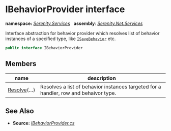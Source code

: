 # IBehaviorProvider interface
**namespace:** *[Serenity.Services](../README.md#serenity.services-namespace)*   **assembly**: *[Serenity.Net.Services](../README.md)*

Interface abstraction for behavior provider which resolves list of behavior instances of a specified type, like [`ISaveBehavior`](ISaveBehavior.md) etc.

```csharp
public interface IBehaviorProvider
```

## Members

| name | description |
| --- | --- |
| [Resolve](IBehaviorProvider/Resolve.md)(…) | Resolves a list of behavior instances targeted for a handler, row and behaivor type. |

## See Also

* **Source:** *[IBehaviorProvider.cs](https://github.com/serenity-is/Serenity/blob/master/src/Serenity.Net.Services/RequestHandlers/Behavior/IBehaviorProvider.cs)*